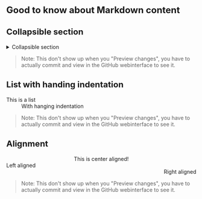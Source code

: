 <style> 
h1 { font-size:24px; } 
h2 { font-size:22px; } 
h3 { font-size:20px; } 
h4 { font-size:18px; } 
h5 { font-size:16px; }  
table th { font-size:14px !important; text-align:left !important; }
table td { font-size:14px !important; text-align:left !important; }
</style>

# Good to know about Markdown content

## Collapsible section

<details>
  <summary>Collapsible section</summary>
  Lorem ipsum dolor sit amet, consectetur adipiscing elit. Aenean vehicula enim velit, ac maximus felis fermentum vitae. Suspendisse gravida in augue eget vehicula. Lorem ipsum dolor sit amet, consectetur adipiscing elit. Phasellus mattis ultricies tortor. Suspendisse ut dignissim libero. Mauris nec finibus diam, at cursus tortor. Pellentesque in pretium odio.
Ut et est quis ex laoreet mollis ac nec enim. Donec hendrerit lacus eget nisi cursus aliquet. Donec lacinia mauris urna, ac consequat arcu accumsan sit amet. Etiam in faucibus lectus. Aliquam ultrices ligula ligula, nec efficitur dui vulputate non. Quisque pulvinar feugiat sodales. Donec egestas nunc vel lobortis convallis.
</details>

>Note: This don't show up when you "Preview changes", you have to actually commit and view in the GitHub webinterface to see it.

## List with handing indentation

<dl>
  <dt>This is a list</dt>
  <dd>With hanging indentation</dd>
</dl>

>Note: This don't show up when you "Preview changes", you have to actually commit and view in the GitHub webinterface to see it.

## Alignment

<div align="center">This is center aligned!</div>
<div align="left">Left aligned</div>
<div align="right">Right aligned</div>

>Note: This don't show up when you "Preview changes", you have to actually commit and view in the GitHub webinterface to see it.
